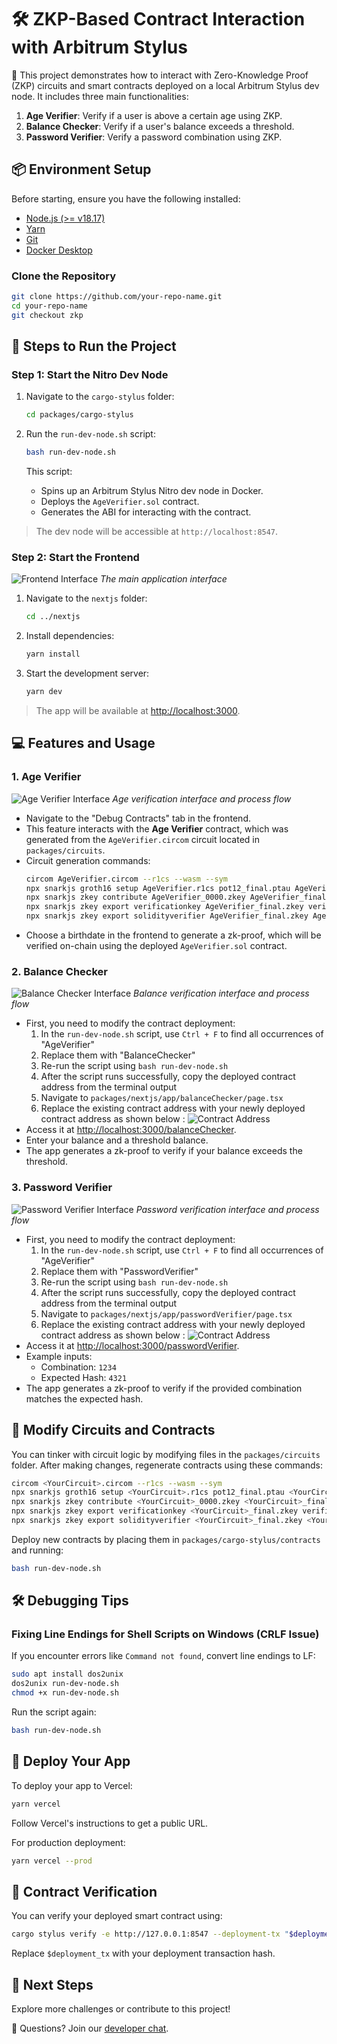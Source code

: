 # 🛠️ ZKP-Based Contract Interaction with Arbitrum Stylus

🚀 This project demonstrates how to interact with Zero-Knowledge Proof (ZKP) circuits and smart contracts deployed on a local Arbitrum Stylus dev node. It includes three main functionalities:

1. **Age Verifier**: Verify if a user is above a certain age using ZKP.
2. **Balance Checker**: Verify if a user's balance exceeds a threshold.
3. **Password Verifier**: Verify a password combination using ZKP.

## 📦 Environment Setup

Before starting, ensure you have the following installed:

- [Node.js (>= v18.17)](https://nodejs.org/en/download/)
- [Yarn](https://classic.yarnpkg.com/en/docs/install/)
- [Git](https://git-scm.com/downloads)
- [Docker Desktop](https://www.docker.com/products/docker-desktop)

### Clone the Repository

```bash
git clone https://github.com/your-repo-name.git
cd your-repo-name
git checkout zkp
```

## 🚀 Steps to Run the Project

### Step 1: Start the Nitro Dev Node

1. Navigate to the `cargo-stylus` folder:
   ```bash
   cd packages/cargo-stylus
   ```

2. Run the `run-dev-node.sh` script:
   ```bash
   bash run-dev-node.sh
   ```
   This script:
   - Spins up an Arbitrum Stylus Nitro dev node in Docker.
   - Deploys the `AgeVerifier.sol` contract.
   - Generates the ABI for interacting with the contract.

> The dev node will be accessible at `http://localhost:8547`.

### Step 2: Start the Frontend

![Frontend Interface](images/frontend-interface.png)
*The main application interface*

1. Navigate to the `nextjs` folder:
   ```bash
   cd ../nextjs
   ```

2. Install dependencies:
   ```bash
   yarn install
   ```

3. Start the development server:
   ```bash
   yarn dev
   ```

> The app will be available at [http://localhost:3000](http://localhost:3000).

## 💻 Features and Usage

### 1. Age Verifier

![Age Verifier Interface](images/age-verifier.png)
*Age verification interface and process flow*

- Navigate to the "Debug Contracts" tab in the frontend.
- This feature interacts with the **Age Verifier** contract, which was generated from the `AgeVerifier.circom` circuit located in `packages/circuits`.
- Circuit generation commands:
  ```bash
  circom AgeVerifier.circom --r1cs --wasm --sym
  npx snarkjs groth16 setup AgeVerifier.r1cs pot12_final.ptau AgeVerifier_0000.zkey
  npx snarkjs zkey contribute AgeVerifier_0000.zkey AgeVerifier_final.zkey --name="Contributor" -v
  npx snarkjs zkey export verificationkey AgeVerifier_final.zkey verification_key.json
  npx snarkjs zkey export solidityverifier AgeVerifier_final.zkey AgeVerifier.sol
  ```
- Choose a birthdate in the frontend to generate a zk-proof, which will be verified on-chain using the deployed `AgeVerifier.sol` contract.

### 2. Balance Checker

![Balance Checker Interface](images/balance-checker.png)
*Balance verification interface and process flow*

- First, you need to modify the contract deployment:
  1. In the `run-dev-node.sh` script, use `Ctrl + F` to find all occurrences of "AgeVerifier"
  2. Replace them with "BalanceChecker"
  3. Re-run the script using `bash run-dev-node.sh`
  4. After the script runs successfully, copy the deployed contract address from the terminal output
  5. Navigate to `packages/nextjs/app/balanceChecker/page.tsx`
  6. Replace the existing contract address with your newly deployed contract address as shown below :
  ![Contract Address](images/contract-address.png)
- Access it at [http://localhost:3000/balanceChecker](http://localhost:3000/balanceChecker).
- Enter your balance and a threshold balance.
- The app generates a zk-proof to verify if your balance exceeds the threshold.

### 3. Password Verifier

![Password Verifier Interface](images/password-verifier.png)
*Password verification interface and process flow*

- First, you need to modify the contract deployment:
  1. In the `run-dev-node.sh` script, use `Ctrl + F` to find all occurrences of "AgeVerifier"
  2. Replace them with "PasswordVerifier"
  3. Re-run the script using `bash run-dev-node.sh`
  4. After the script runs successfully, copy the deployed contract address from the terminal output
  5. Navigate to `packages/nextjs/app/passwordVerifier/page.tsx`
  6. Replace the existing contract address with your newly deployed contract address as shown below : 
  ![Contract Address](images/contract-address.png)
- Access it at [http://localhost:3000/passwordVerifier](http://localhost:3000/passwordVerifier).
- Example inputs:
  - Combination: `1234`
  - Expected Hash: `4321`
- The app generates a zk-proof to verify if the provided combination matches the expected hash.

## 🔧 Modify Circuits and Contracts

You can tinker with circuit logic by modifying files in the `packages/circuits` folder. After making changes, regenerate contracts using these commands:

```bash
circom <YourCircuit>.circom --r1cs --wasm --sym
npx snarkjs groth16 setup <YourCircuit>.r1cs pot12_final.ptau <YourCircuit>_0000.zkey
npx snarkjs zkey contribute <YourCircuit>_0000.zkey <YourCircuit>_final.zkey --name="Contributor" -v
npx snarkjs zkey export verificationkey <YourCircuit>_final.zkey verification_key.json
npx snarkjs zkey export solidityverifier <YourCircuit>_final.zkey <YourCircuit>.sol
```

Deploy new contracts by placing them in `packages/cargo-stylus/contracts` and running:

```bash
bash run-dev-node.sh
```

## 🛠️ Debugging Tips

### Fixing Line Endings for Shell Scripts on Windows (CRLF Issue)

If you encounter errors like `Command not found`, convert line endings to LF:

```bash
sudo apt install dos2unix
dos2unix run-dev-node.sh
chmod +x run-dev-node.sh
```

Run the script again:
```bash
bash run-dev-node.sh
```

## 🚢 Deploy Your App

To deploy your app to Vercel:

```bash
yarn vercel
```

Follow Vercel's instructions to get a public URL.

For production deployment:
```bash
yarn vercel --prod
```

## 📜 Contract Verification

You can verify your deployed smart contract using:

```bash
cargo stylus verify -e http://127.0.0.1:8547 --deployment-tx "$deployment_tx"
```

Replace `$deployment_tx` with your deployment transaction hash.

## 🏁 Next Steps

Explore more challenges or contribute to this project!

💬 Questions? Join our [developer chat](https://t.me/joinchat/F7nCRK3kI93PoCOk).